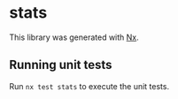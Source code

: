 # stats

This library was generated with [Nx](https://nx.dev).

## Running unit tests

Run `nx test stats` to execute the unit tests.
